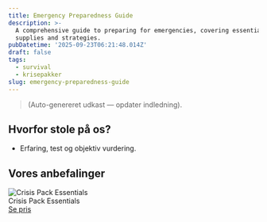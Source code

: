 ```yaml
---
title: Emergency Preparedness Guide
description: >-
  A comprehensive guide to preparing for emergencies, covering essential
  supplies and strategies.
pubDatetime: '2025-09-23T06:21:48.014Z'
draft: false
tags:
  - survival
  - krisepakker
slug: emergency-preparedness-guide
---
```

> (Auto-genereret udkast — opdater indledning).

## Hvorfor stole på os?
- Erfaring, test og objektiv vurdering.

## Vores anbefalinger


<!-- Auto: Affiliate-kort fra Products/SKUs -->

<div class="aff-card"><img src="abstract_15.png (https://v5.airtableusercontent.com/v3/u/45/45/1758621600000/5bamBgaXdh19sD1bpUrJ3A/QVgMUsvAedhY2Bpmo57-u8vAUNTKDlR-AcDJ6c2J2Z_WigJaQjml7_6W03ChHO70fwSg_hbc7GYGEK2aCL8te4ge726PMK-C1VskpqdR2ZzlZlzuVQ6F4ihyZx2Il8E--GJSRJBQi4kIobUuywdv4T2Ct0nNPBxa2vvDYsKLyfo/bHLxgoOqPX6Pa0OVKjiEgHyyy91ff1piX2KImm1fQ8c)" alt="Crisis Pack Essentials" class="aff-card__img" /><div class="aff-card__meta"><div class="aff-card__title">Crisis Pack Essentials</div><a class="aff-btn" href="https://affiliate.homeessentialsee62.com/deal789?utm_source=klartilalt&utm_medium=affiliate&subid=emergency-preparedness-guide-2025-09-23" rel="sponsored nofollow noopener" target="_blank">Se pris</a></div></div>

